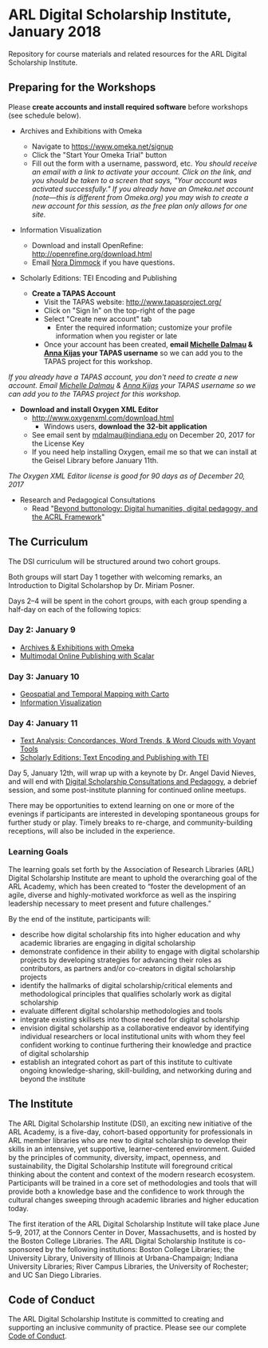 # ARL Digital Scholarship Institute, January 2018
Repository for course materials and related resources for the ARL Digital Scholarship Institute. 

## Preparing for the Workshops
Please **create accounts and install required software** before workshops (see schedule below).

* Archives and Exhibitions with Omeka
  * Navigate to https://www.omeka.net/signup
  * Click the "Start Your Omeka Trial" button
  * Fill out the form with a username, password, etc.
  _You should receive an email with a link to activate your account. Click on the link, and you should be taken to a screen that says, "Your account was activated successfully." If you already have an Omeka.net account (note—this is different from Omeka.org) you may wish to create a new account for this session, as the free plan only allows for one site._
  
* Information Visualization
  * Download and install OpenRefine: http://openrefine.org/download.html
  * Email [Nora Dimmock](mailto:mailto:nora_dimmock@brown.edu) if you have questions.
  
* Scholarly Editions: TEI Encoding and Publishing
  * **Create a TAPAS Account**
    * Visit the TAPAS website: http://www.tapasproject.org/
    * Click on "Sign In" on the top-right of the page
    * Select "Create new account" tab
      * Enter the required information; customize your profile information when you register or late
    * Once your account has been created, **email [Michelle Dalmau](mailto:mdalmau@indiana.edu) & [Anna Kijas](mailto:kijas@bc.edu) your TAPAS username** so we can add you to the TAPAS project for this workshop.  

_If you already have a TAPAS account, you don't need to create a new account.  Email [Michelle Dalmau](mailto:mdalmau@indiana.edu) & [Anna Kijas](mailto:kijas@bc.edu) your TAPAS username so we can add you to the TAPAS project for this workshop._

* **Download and install Oxygen XML Editor**
  * http://www.oxygenxml.com/download.html
    * Windows users, **download the 32-bit application** 
  * See email sent by mdalmau@indiana.edu on December 20, 2017 for the License Key 
  * If you need help installing Oxygen, email me so that we can install at the Geisel Library before January 11th. 

_The Oxygen XML Editor license is good for 90 days as of December 20, 2017_

* Research and Pedagogical Consultations
  * Read "[Beyond buttonology: Digital humanities, digital pedagogy, and the ACRL Framework](http://crln.acrl.org/index.php/crlnews/article/view/16833/18427)"

## The Curriculum
The DSI curriculum will be structured around two cohort groups.

Both groups will start Day 1 together with welcoming remarks, an Introduction to Digital Scholarshop by Dr. Miriam Posner. 

Days 2–4 will be spent in the cohort groups, with each group spending a half-day on each of the following topics:

### Day 2: January 9
* [Archives & Exhibitions with Omeka](Archives%20and%20Exhibitions)
* [Multimodal Online Publishing with Scalar](Multimodal%20Online%20Publishing%20with%20Scalar)

### Day 3: January 10
* [Geospatial and Temporal Mapping with Carto](Geospatial%20and%20Temporal%20Mapping%20with%20Carto)
* [Information Visualization](Information%20Visualization)

### Day 4: January 11
* [Text Analysis: Concordances, Word Trends, & Word Clouds with Voyant Tools](Text%20Analysis)
* [Scholarly Editions: Text Encoding and Publishing with TEI](Scholarly%20Editions)

Day 5, January 12th, will wrap up with a keynote by Dr. Angel David Nieves, and will end with [Digital Scholarship Consultations and Pedagogy](Consultation), a debrief session, and some post-institute planning for continued online meetups. 

There may be opportunities to extend learning on one or more of the evenings if participants are interested in developing spontaneous groups for further study or play. Timely breaks to re-charge, and community-building receptions, will also be included in the experience.

### Learning Goals
The learning goals set forth by the Association of Research Libraries (ARL) Digital Scholarship Institute are meant to uphold the overarching goal of the ARL Academy, which has been created to “foster the development of an agile, diverse and highly-motivated workforce as well as the inspiring leadership necessary to meet present and future challenges.”

By the end of the institute, participants will:

* describe how digital scholarship fits into higher education and why academic libraries are engaging in digital scholarship
* demonstrate confidence in their ability to engage with digital scholarship projects by developing strategies for advancing their roles as contributors, as partners and/or co-creators in digital scholarship projects
* identify the hallmarks of digital scholarship/critical elements and methodological principles that qualifies scholarly work as digital scholarship
* evaluate different digital scholarship methodologies and tools
* integrate existing skillsets into those needed for digital scholarship
* envision digital scholarship as a collaborative endeavor by identifying individual researchers or local institutional units with whom they feel confident working to continue furthering their knowledge and practice of digital scholarship
* establish an integrated cohort as part of this institute to cultivate ongoing  knowledge-sharing, skill-building, and networking during and beyond the institute

## The Institute
The ARL Digital Scholarship Institute (DSI), an exciting new initiative of the ARL Academy, is a five-day, cohort-based opportunity for professionals in ARL member libraries who are new to digital scholarship to develop their skills in an intensive, yet supportive, learner-centered environment. Guided by the principles of community, diversity, impact, openness, and sustainability, the Digital Scholarship Institute will foreground critical thinking about the content and context of the modern research ecosystem. Participants will be trained in a core set of methodologies and tools that will provide both a knowledge base and the confidence to work through the cultural changes sweeping through academic libraries and higher education today.

The first iteration of the ARL Digital Scholarship Institute will take place June 5–9, 2017, at the Connors Center in Dover, Massachusetts, and is hosted by the Boston College Libraries. The ARL Digital Scholarship Institute is co-sponsored by the following institutions: Boston College Libraries; the University Library, University of Illinois at Urbana-Champaign; Indiana University Libraries; River Campus Libraries, the University of Rochester; and UC San Diego Libraries.

## Code of Conduct
The ARL Digital Scholarship Institute is committed to creating and supporting an inclusive community of practice. Please see our complete [Code of Conduct](/Code%20of%20Conduct.md). 


